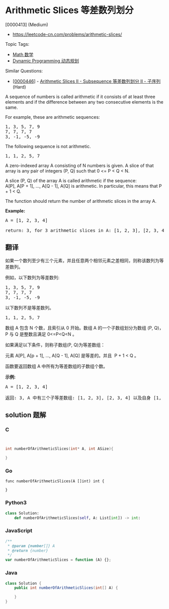 # Arithmetic Slices 等差数列划分

[0000413] (Medium)

- https://leetcode-cn.com/problems/arithmetic-slices/

Topic Tags:

- [Math 数学](https://leetcode-cn.com/tag/math/)
- [Dynamic Programming 动态规划](https://leetcode-cn.com/tag/dynamic-programming/)

Similar Questions:

- [[0000446](https://leetcode-cn.com/problems/arithmetic-slices-ii-subsequence/)] - [Arithmetic Slices II - Subsequence 等差数列划分 II - 子序列](./0000446.arithmetic-slices-ii-subsequence.md) (Hard)

A sequence of numbers is called arithmetic if it consists of at least three elements and if the difference between any two consecutive elements is the same.

For example, these are arithmetic sequences:

<pre>1, 3, 5, 7, 9
7, 7, 7, 7
3, -1, -5, -9</pre>

The following sequence is not arithmetic.

<pre>1, 1, 2, 5, 7</pre>



A zero-indexed array A consisting of N numbers is given. A slice of that array is any pair of integers (P, Q) such that 0 <= P < Q < N.

A slice (P, Q) of the array A is called arithmetic if the sequence:  
A\[P\], A\[P + 1\], ..., A\[Q - 1\], A\[Q\] is arithmetic. In particular, this means that P + 1 < Q.

The function should return the number of arithmetic slices in the array A.



**Example:**

<pre>A = [1, 2, 3, 4]

return: 3, for 3 arithmetic slices in A: [1, 2, 3], [2, 3, 4] and [1, 2, 3, 4] itself.
</pre>

## 翻译

如果一个数列至少有三个元素，并且任意两个相邻元素之差相同，则称该数列为等差数列。

例如，以下数列为等差数列:

<pre>1, 3, 5, 7, 9
7, 7, 7, 7
3, -1, -5, -9</pre>

以下数列不是等差数列。

<pre>1, 1, 2, 5, 7</pre>

数组 A 包含 N 个数，且索引从 0 开始。数组 A 的一个子数组划分为数组 (P, Q)，P 与 Q 是整数且满足 0<=P<Q<N 。

如果满足以下条件，则称子数组(P, Q)为等差数组：

元素 A\[P\], A\[p + 1\], ..., A\[Q - 1\], A\[Q\] 是等差的。并且  P + 1 < Q 。

函数要返回数组 A 中所有为等差数组的子数组个数。

**示例:**

<pre>A = [1, 2, 3, 4]

返回: 3, A 中有三个子等差数组: [1, 2, 3], [2, 3, 4] 以及自身 [1, 2, 3, 4]。
</pre>

## solution 题解

### C

```c


int numberOfArithmeticSlices(int* A, int ASize){

}
```

### Go

```golang
func numberOfArithmeticSlices(A []int) int {

}
```

### Python3

```python
class Solution:
    def numberOfArithmeticSlices(self, A: List[int]) -> int:
```

### JavaScript

```javascript
/**
 * @param {number[]} A
 * @return {number}
 */
var numberOfArithmeticSlices = function (A) {};
```

### Java

```java
class Solution {
    public int numberOfArithmeticSlices(int[] A) {

    }
}
```
